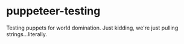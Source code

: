 # puppeteer-testing
Testing puppets for world domination. Just kidding, we're just pulling strings...literally.
